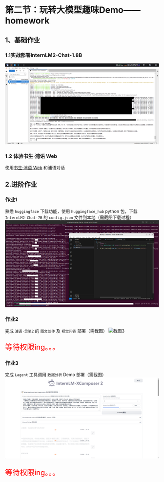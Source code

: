 # 第二节：玩转大模型趣味Demo——homework
## 1、基础作业

### 1.1实战部署InternLM2-Chat-1.8B
![截图1](images/image_02_02.png)

### 1.2 体验书生·浦语 Web
使用[书生·浦语 Web](https://internlm-chat.intern-ai.org.cn/) 和浦语对话

## 2.进阶作业
### 作业1
熟悉 `huggingface` 下载功能，使用 `huggingface_hub` python 包，下载 `InternLM2-Chat-7B` 的 `config.json` 文件到本地（需截图下载过程）
![截图2](images/image_02_06.png)
### 作业2
完成 `浦语·灵笔2` 的 `图文创作` 及 `视觉问答` 部署（需截图）
![截图3](images/image_02_07png)
<p style="font-size: 24px; color: red; animation: blink 1s infinite;">
  等待权限ing。。。
</p>

<style>
@keyframes blink {
  0% { opacity: 1; }
  50% { opacity: 0; }
  100% { opacity: 1; }
}
</style>
### 作业3
完成 `Lagent` 工具调用 `数据分析` Demo 部署（需截图）
![截图4](images/image_02_08.png)
<p style="font-size: 24px; color: red; animation: blink 1s infinite;">
  等待权限ing。。。
</p>

<style>
@keyframes blink {
  0% { opacity: 1; }
  50% { opacity: 0; }
  100% { opacity: 1; }
}